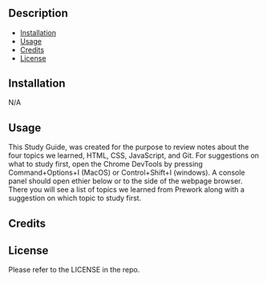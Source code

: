 # <Prework Study Guide>

## Description


- [Installation](#installation)
- [Usage](#usage)
- [Credits](#credits)
- [License](#license)

## Installation

N/A

## Usage

This Study Guide, was created for the purpose to review notes about the four topics we learned, HTML, CSS, JavaScript, and Git. For suggestions on what to study first, open the Chrome DevTools by pressing Command+Options+I (MacOS) or Control+Shift+I (windows). A console panel should open ethier below or to the side of the webpage browser. There you will see a list of topics we learned from Prework along with a suggestion on which topic to study first.


## Credits

## License

Please refer to the LICENSE in the repo.

